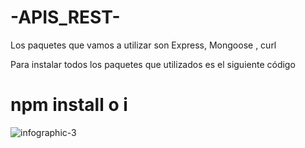 # -APIS_REST-
Los paquetes que vamos a utilizar son 
Express, Mongoose , curl

Para instalar todos los paquetes que  utilizados es el siguiente código
# npm install o i


![infographic-3](https://user-images.githubusercontent.com/42888518/64423823-a086b300-d064-11e9-8dae-0b71f02ee6de.png)
